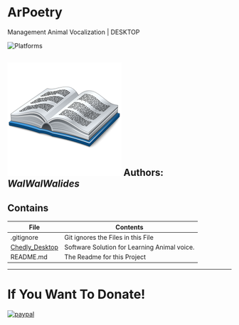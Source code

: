 # ArPoetry
Management Animal Vocalization  | DESKTOP

![Platforms](https://img.shields.io/badge/Supported%20platforms-Win32%20and%20Win64-red.svg)



![](ArPoetry.png)
**Authors:**  *WalWalWalides*
------

## Contains

| File | Contents | 
| --- | --- |
| .gitignore | Git ignores the Files in this File |
|[Chedly_Desktop](https://github.com/walwalwalides/ChedlyQuiz/tree/master/ArPoetry_Desktop)| Software Solution for Learning Animal voice.
| README.md | The Readme for this Project|

------

# If You Want To Donate!

[![paypal](https://www.paypalobjects.com/en_US/i/btn/btn_donateCC_LG.gif)](https://www.paypal.com/cgi-bin/webscr?cmd=_s-xclick&hosted_button_id=Y79F36A9BGLHS&source=url)
